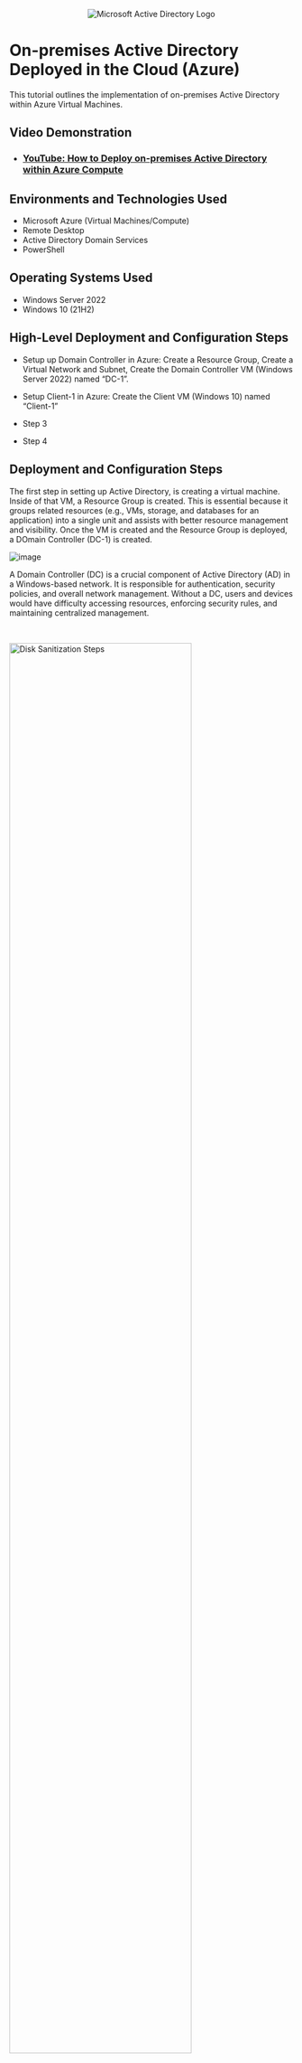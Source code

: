 <p align="center">
<img src="https://i.imgur.com/pU5A58S.png" alt="Microsoft Active Directory Logo"/>
</p>

<h1>On-premises Active Directory Deployed in the Cloud (Azure)</h1>
This tutorial outlines the implementation of on-premises Active Directory within Azure Virtual Machines.<br />


<h2>Video Demonstration</h2>

- ### [YouTube: How to Deploy on-premises Active Directory within Azure Compute](https://youtu.be/cwlVz4tD8pk?si=j_TErrOFuFU3tKub)

<h2>Environments and Technologies Used</h2>

- Microsoft Azure (Virtual Machines/Compute)
- Remote Desktop
- Active Directory Domain Services
- PowerShell

<h2>Operating Systems Used </h2>

- Windows Server 2022
- Windows 10 (21H2)

<h2>High-Level Deployment and Configuration Steps</h2>


 - Setup up Domain Controller in Azure: Create a Resource Group, Create a Virtual Network and Subnet, Create the Domain Controller VM (Windows Server 2022) named “DC-1”.
- Setup Client-1 in Azure: Create the Client VM (Windows 10) named “Client-1”
 
- Step 3
- Step 4

<h2>Deployment and Configuration Steps</h2>

The first step in setting up Active Directory, is creating a virtual machine. Inside of that VM, a Resource Group is created. This is essential because it groups related resources (e.g., VMs, storage, and databases for an application) into a single unit and assists with better resource management and visibility. Once the VM is created and the Resource Group is deployed, a DOmain Controller (DC-1) is created.

![image](https://github.com/user-attachments/assets/e00f8123-c6f1-4e69-8805-1ecba37ecf09)


A Domain Controller (DC) is a crucial component of Active Directory (AD) in a Windows-based network. It is responsible for authentication, security policies, and overall network management. Without a DC, users and devices would have difficulty accessing resources, enforcing security rules, and maintaining centralized management.


</p>
<br />

<p>
<img src="https://i.imgur.com/DJmEXEB.png" height="80%" width="80%" alt="Disk Sanitization Steps"/>
</p>
<p>
Lorem ipsum dolor sit amet, consectetur adipiscing elit, sed do eiusmod tempor incididunt ut labore et dolore magna aliqua. Ut enim ad minim veniam, quis nostrud exercitation ullamco laboris nisi ut aliquip ex ea commodo consequat. Duis aute irure dolor in reprehenderit in voluptate velit esse cillum dolore eu fugiat nulla pariatur.
</p>
<br />

<p>
<img src="https://i.imgur.com/DJmEXEB.png" height="80%" width="80%" alt="Disk Sanitization Steps"/>
</p>
<p>
Lorem ipsum dolor sit amet, consectetur adipiscing elit, sed do eiusmod tempor incididunt ut labore et dolore magna aliqua. Ut enim ad minim veniam, quis nostrud exercitation ullamco laboris nisi ut aliquip ex ea commodo consequat. Duis aute irure dolor in reprehenderit in voluptate velit esse cillum dolore eu fugiat nulla pariatur.
</p>
<br />
